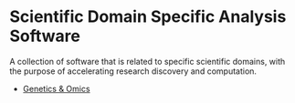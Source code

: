 # Scientific Domain Specific Analysis Software

A collection of software that is related to specific scientific domains, with the purpose of accelerating research discovery and computation.

- [Genetics & Omics](./omics.md)
